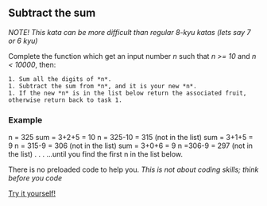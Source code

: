 ## Subtract the sum

*NOTE! This kata can be more difficult than regular 8-kyu katas (lets say 7 or 6 kyu)*

Complete the function which get an input number *n* such that *n >= 10* and *n < 10000*, then:

    1. Sum all the digits of *n*.
    1. Subtract the sum from *n*, and it is your new *n*.
    1. If the new *n* is in the list below return the associated fruit, otherwise return back to task 1.

### Example

n = 325
sum = 3+2+5 = 10
n = 325-10 = 315 (not in the list)
sum = 3+1+5 = 9
n = 315-9 = 306 (not in the list)
sum = 3+0+6 = 9
n =306-9 = 297 (not in the list)
.
.
.
...until you find the first n in the list below.

There is no preloaded code to help you. *This is not about coding skills; think before you code*

[Try it yourself!](https://www.codewars.com/kata/56c5847f27be2c3db20009c3)
